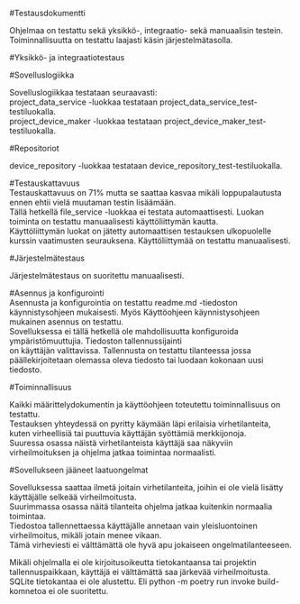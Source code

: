 #Testausdokumentti  
  
Ohjelmaa on testattu sekä yksikkö-, integraatio- sekä manuaalisin testein. Toiminnallisuutta on testattu laajasti käsin järjestelmätasolla.  
  
#Yksikkö- ja integraatiotestaus  
  
#Sovelluslogiikka  
  
Sovelluslogiikkaa testataan seuraavasti:  
project_data_service -luokkaa testataan project_data_service_test-testiluokalla.  
project_device_maker -luokkaa testataan project_device_maker_test-testiluokalla.  
  
#Repositoriot  
  
device_repository -luokkaa testataan device_repository_test-testiluokalla.  
  
#Testauskattavuus  
Testauskattavuus on 71% mutta se saattaa kasvaa mikäli loppupalautusta ennen ehtii vielä muutaman testin lisäämään.  
Tällä hetkellä file_service -luokkaa ei testata automaattisesti. Luokan toiminta on testattu manuaalisesti käyttöliittymän kautta.  
Käyttöliittymän luokat on jätetty automaattisen testauksen ulkopuolelle kurssin vaatimusten seurauksena. Käyttöliittymää on testattu manuaalisesti.  
  
#Järjestelmätestaus  
  
Järjestelmätestaus on suoritettu manuaalisesti.  
  
#Asennus ja konfigurointi  
Asennusta ja konfigurointia on testattu readme.md -tiedoston käynnistysohjeen mukaisesti. Myös Käyttöohjeen käynnistysohjeen mukainen asennus on testattu.  
Sovelluksessa ei tällä hetkellä ole mahdollisuutta konfiguroida ympäristömuuttujia. Tiedoston tallennussijainti  
on käyttäjän valittavissa. Tallennusta on testattu tilanteessa jossa päällekirjoitetaan olemassa oleva tiedosto tai luodaan kokonaan uusi tiedosto.  
  
#Toiminnallisuus  
  
Kaikki määrittelydokumentin ja käyttöohjeen toteutettu toiminnallisuus on testattu.  
Testauksen yhteydessä on pyritty käymään läpi erilaisia virhetilanteita, kuten virheellisiä tai puuttuvia käyttäjän syöttämiä merkkijonoja.  
Suuressa osassa näistä virhetilanteista käyttäjä saa näkyviin virheilmoituksen ja ohjelma jatkaa toimintaa normaalisti.  
  
#Sovellukseen jääneet laatuongelmat  
  
Sovelluksessa saattaa ilmetä joitain virhetilanteita, joihin ei ole vielä lisätty käyttäjälle selkeää virheilmoitusta.  
Suurimmassa osassa näitä tilanteita ohjelma jatkaa kuitenkin normaalia toimintaa.  
Tiedostoa tallennettaessa käyttäjälle annetaan vain yleisluontoinen virheilmoitus, mikäli jotain menee vikaan.  
Tämä virheviesti ei välttämättä ole hyvä apu jokaiseen ongelmatilanteeseen.  
  
Mikäli ohjelmalla ei ole kirjoitusoikeutta tietokantaansa tai projektin tallennuspaikkaan, käyttäjä ei välttämättä saa järkevää virheilmoitusta.  
SQLite tietokantaa ei ole alustettu. Eli python -m poetry run invoke build-komnetoa ei ole suoritettu.  
  
